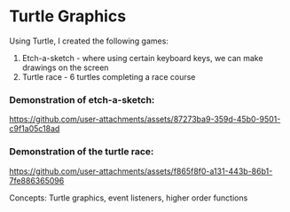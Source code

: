 # Turtle Graphics

Using Turtle, I created the following games:
1. Etch-a-sketch - where using certain keyboard keys, we can make drawings on the screen
2. Turtle race - 6 turtles completing a race course

### Demonstration of etch-a-sketch:
https://github.com/user-attachments/assets/87273ba9-359d-45b0-9501-c9f1a05c18ad

### Demonstration of the turtle race:
https://github.com/user-attachments/assets/f865f8f0-a131-443b-86b1-7fe886365096

Concepts: Turtle graphics, event listeners, higher order functions
